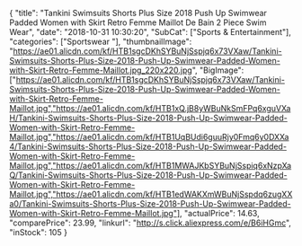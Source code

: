 {
	"title": "Tankini Swimsuits Shorts Plus Size 2018 Push Up Swimwear Padded Women with Skirt Retro Femme Maillot De Bain 2 Piece Swim Wear",
	"date": "2018-10-31 10:30:20",
	"SubCat": ["Sports & Entertainment"],
	"categories": ["Sportswear "],
	"thumbnailImage": "https://ae01.alicdn.com/kf/HTB1sgcDKhSYBuNjSspjq6x73VXaw/Tankini-Swimsuits-Shorts-Plus-Size-2018-Push-Up-Swimwear-Padded-Women-with-Skirt-Retro-Femme-Maillot.jpg_220x220.jpg",
	"BigImage": ["https://ae01.alicdn.com/kf/HTB1sgcDKhSYBuNjSspjq6x73VXaw/Tankini-Swimsuits-Shorts-Plus-Size-2018-Push-Up-Swimwear-Padded-Women-with-Skirt-Retro-Femme-Maillot.jpg","https://ae01.alicdn.com/kf/HTB1xQ.jB8yWBuNkSmFPq6xguVXaH/Tankini-Swimsuits-Shorts-Plus-Size-2018-Push-Up-Swimwear-Padded-Women-with-Skirt-Retro-Femme-Maillot.jpg","https://ae01.alicdn.com/kf/HTB1UqBUdi6guuRjy0Fmq6y0DXXa4/Tankini-Swimsuits-Shorts-Plus-Size-2018-Push-Up-Swimwear-Padded-Women-with-Skirt-Retro-Femme-Maillot.jpg","https://ae01.alicdn.com/kf/HTB1MWAJKbSYBuNjSspiq6xNzpXaQ/Tankini-Swimsuits-Shorts-Plus-Size-2018-Push-Up-Swimwear-Padded-Women-with-Skirt-Retro-Femme-Maillot.jpg","https://ae01.alicdn.com/kf/HTB1edWAKXmWBuNjSspdq6zugXXa0/Tankini-Swimsuits-Shorts-Plus-Size-2018-Push-Up-Swimwear-Padded-Women-with-Skirt-Retro-Femme-Maillot.jpg"],
	"actualPrice": 14.63,
	"comparePrice": 23.99,
	"linkurl": "http://s.click.aliexpress.com/e/B6iHGmc",
	"inStock": 105
}
